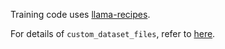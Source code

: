 Training code uses [llama-recipes](https://github.com/meta-llama/llama-recipes).

For details of `custom_dataset_files`, refer to [here](https://github.com/meta-llama/llama-recipes/blob/ed87ba4abe97c16bb81833598f3bb793ff0e009f/recipes/quickstart/finetuning/datasets/README.md).
